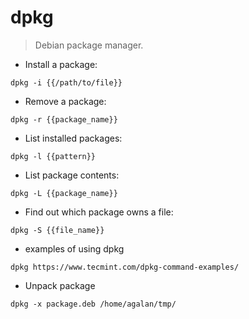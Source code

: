 # dpkg

> Debian package manager.

- Install a package:

`dpkg -i {{/path/to/file}}`

- Remove a package:

`dpkg -r {{package_name}}`

- List installed packages:

`dpkg -l {{pattern}}`

- List package contents:

`dpkg -L {{package_name}}`

- Find out which package owns a file:

`dpkg -S {{file_name}}`
- examples of using dpkg

`dpkg https://www.tecmint.com/dpkg-command-examples/`


- Unpack package

`dpkg -x package.deb /home/agalan/tmp/`


